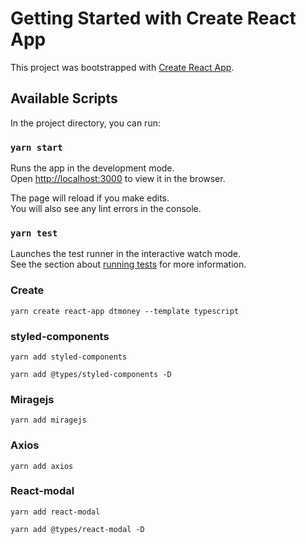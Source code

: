 # Getting Started with Create React App

This project was bootstrapped with [Create React App](https://github.com/facebook/create-react-app).

## Available Scripts

In the project directory, you can run:

### `yarn start`

Runs the app in the development mode.\
Open [http://localhost:3000](http://localhost:3000) to view it in the browser.

The page will reload if you make edits.\
You will also see any lint errors in the console.

### `yarn test`

Launches the test runner in the interactive watch mode.\
See the section about [running tests](https://facebook.github.io/create-react-app/docs/running-tests) for more information.

### Create

`yarn create react-app dtmoney --template typescript`


### styled-components

`yarn add styled-components`

`yarn add @types/styled-components -D`

### Miragejs

`yarn add miragejs`

### Axios

`yarn add axios`

### React-modal

`yarn add react-modal`

`yarn add @types/react-modal -D`



